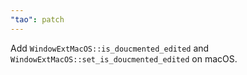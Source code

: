 ```yaml
---
"tao": patch
---
```


Add `WindowExtMacOS::is_doucmented_edited` and `WindowExtMacOS::set_is_doucmented_edited` on macOS.